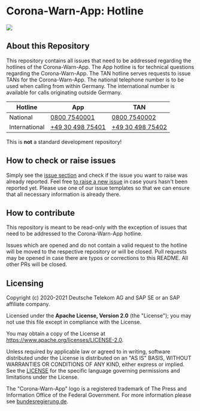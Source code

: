 # Corona-Warn-App: Hotline

<a href="https://github.com/corona-warn-app/cwa-hotline/issues" title="Open Issues"><img src="https://img.shields.io/github/issues/corona-warn-app/cwa-hotline"></a>

## About this Repository
This repository contains all issues that need to be addressed regarding the hotlines of the Corona-Warn-App. The App hotline is for technical questions regarding the Corona-Warn-App. The TAN hotline serves requests to issue TANs for the Corona-Warn-App. The national telephone number is to be used when calling from within Germany. The international number is available for calls originating outside Germany.

Hotline | App | TAN
--- | --- | ---
National | [0800 7540001](tel:08007540001) | [0800 7540002](tel:08007540002)
International | [+49 30 498 75401](tel:+493049875401) | [+49 30 498 75402](tel:+493049875402)

This is **not** a standard development repository!

## How to check or raise issues
Simply see the [issue section](https://github.com/corona-warn-app/cwa-hotline/issues) and check if the issue you want to raise was already reported. Feel free [to raise a new issue](https://github.com/corona-warn-app/cwa-hotline/issues/new/choose) in case yours hasn't been reported yet. Please use one of our issue templates so that we can ensure that all necessary information is already there.

## How to contribute  
This repository is meant to be read-only with the exception of issues that need to be addressed to the Corona-Warn-App hotline. 

Issues which are opened and do not contain a valid request to the hotline will be moved to the respective repository or will be closed. Pull requests may be opened in case there are typos or corrections to this README. All other PRs will be closed.

## Licensing

Copyright (c) 2020-2021 Deutsche Telekom AG and SAP SE or an SAP affiliate company.

Licensed under the **Apache License, Version 2.0** (the "License"); you may not use this file except in compliance with the License.

You may obtain a copy of the License at https://www.apache.org/licenses/LICENSE-2.0.

Unless required by applicable law or agreed to in writing, software distributed under the License is distributed on an "AS IS" BASIS, WITHOUT WARRANTIES OR CONDITIONS OF ANY KIND, either express or implied. See the [LICENSE](./LICENSE) for the specific language governing permissions and limitations under the License.

The "Corona-Warn-App" logo is a registered trademark of The Press and Information Office of the Federal Government. For more information please see [bundesregierung.de](https://www.bundesregierung.de/breg-en/federal-government/federal-press-office).
